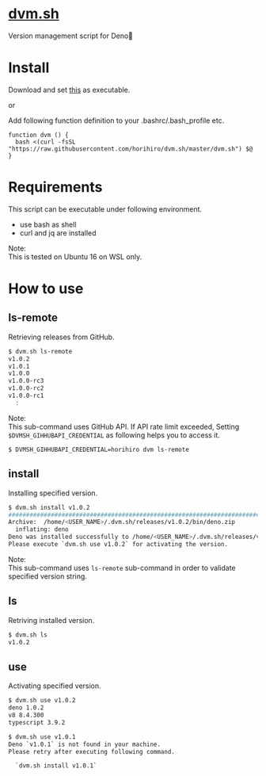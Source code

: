 # [dvm.sh](https://raw.githubusercontent.com/horihiro/dvm.sh/master/dvm.sh)
Version management script for Deno🦕

# Install
Download and set [this](https://raw.githubusercontent.com/horihiro/dvm.sh/master/dvm.sh) as executable.

or 

Add following function definition to your .bashrc/.bash_profile etc.

```bashrc
function dvm () {
  bash <(curl -fsSL "https://raw.githubusercontent.com/horihiro/dvm.sh/master/dvm.sh") $@
}
```
# Requirements
This script can be executable under following environment.

  - use bash as shell
  - curl and jq are installed

Note:<br>
This is tested on Ubuntu 16 on WSL only.

# How to use
## ls-remote
Retrieving releases from GitHub.

```bash
$ dvm.sh ls-remote
v1.0.2
v1.0.1
v1.0.0
v1.0.0-rc3
v1.0.0-rc2
v1.0.0-rc1
  :
```

Note:<br>
This sub-command uses GitHub API.
If API rate limit exceeded, Setting `$DVMSH_GIHHUBAPI_CREDENTIAL`  as following helps you to access it.

```
$ DVMSH_GIHHUBAPI_CREDENTIAL=horihiro dvm ls-remote
```

## install
Installing specified version.

```bash
$ dvm.sh install v1.0.2
######################################################################## 100.0%
Archive:  /home/<USER_NAME>/.dvm.sh/releases/v1.0.2/bin/deno.zip
  inflating: deno
Deno was installed successfully to /home/<USER_NAME>/.dvm.sh/releases/v1.0.2/bin/deno
Please execute `dvm.sh use v1.0.2` for activating the version.
```

Note:<br>
This sub-command uses `ls-remote` sub-command in order to validate specified version string.

## ls
Retriving installed version.

```bash
$ dvm.sh ls
v1.0.2
```

## use
Activating specified version.

```bash
$ dvm.sh use v1.0.2
deno 1.0.2
v8 8.4.300
typescript 3.9.2
```


```bash
$ dvm.sh use v1.0.1
Deno `v1.0.1` is not found in your machine.
Please retry after executing following command.

  `dvm.sh install v1.0.1`
```